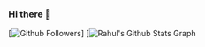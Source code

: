 ### Hi there 👋
<!--- [![Profile views](https://gpvc.arturio.dev/pukhraj1002) --->
[![Github Followers](https://img.shields.io/github/followers/pukhraj1002?label=Followers&logo=GitHub&style=for-the-badge)]
[![Rahul's Github Stats Graph](https://github-profile-summary-cards.vercel.app/api/cards/profile-details?username=pukhraj1002&theme=radical&hide_border=true)
